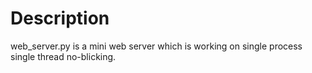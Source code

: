 # Description

web_server.py is a mini web server which is working on single process single thread no-blicking.
